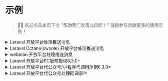 # 示例

> 👏🏻 欢迎点击本页下方 "帮助我们改善此页面！" 链接参与贡献更多的使用示例！

<details>
  <summary>Laravel 开放平台处理推送消息</summary>

> 注意：对应路由需要关闭 csrf 验证。

假设你的开放平台第三方平台设置的授权事件接收 URL 为: https://easywechat.com/open-platform （其他事件推送同样会推送到这个 URL）

```php
// routes/web.php
Route::post('open-platform', function () {
    // $app 为你实例化的开放平台对象，此处省略实例化步骤
    return $app->server->serve(); // Done!
});

// 处理授权事件
Route::post('open-platform', function () {
    $server = $app->getServer();

    // 处理授权成功事件，其他事件同理
    $server->handleAuthorized(function ($message) {
        // $message 为微信推送的通知内容，不同事件不同内容，详看微信官方文档
        // 获取授权公众号 AppId： $message['AuthorizerAppid']
        // 获取 AuthCode：$message['AuthorizationCode']
        // 然后进行业务处理，如存数据库等...
    });

    return $server->serve();
});
```
</details>


<details>
    <summary>Laravel Octane(swoole) 开放平台处理推送消息</summary>

```php
// routes/web.php

use EasyWeChat\OpenPlatform\Application;
use Symfony\Component\HttpFoundation\HeaderBag;
use Symfony\Component\HttpFoundation\Request as SymfonyRequest;

// 授权事件回调地址：http://yourdomain.com/open-platform/server
Route::post('open-platform/server', function () {
        $config = config('wechatv6.open_platform');
        $app = new Application($config);

        // 兼容octane
        $symfony_request = new SymfonyRequest(request()->query(), request()->post(), [], request()->cookie(), [], [], request()->getContent());
        $symfony_request->headers = new HeaderBag(request()->header());
        $app->setRequestFromSymfonyRequest($symfony_request);

        $server = $app->getServer();
        return $server->serve();
});
```
</details>

<details>
    <summary>webman 开放平台处理推送消息</summary>

```php
namespace app\controller;

use EasyWeChat\OpenPlatform\Application;
use support\Request;
use Symfony\Component\HttpFoundation\HeaderBag;
use Symfony\Component\HttpFoundation\Request as SymfonyRequest;

// 授权事件回调地址：http://yourdomain.com/openPlatform/server

class OpenPlatform
{
    public function server(Request $request)
    {
        $config = config('wechatv6.open_platform');
        $app = new Application($config);
        $symfony_request = new SymfonyRequest($request->get(), $request->post(), [], $request->cookie(), [], [], $request->rawBody());
        $symfony_request->headers = new HeaderBag($request->header());
        $app->setRequestFromSymfonyRequest($symfony_request);
        $server = $app->getServer();
        $response = $server->serve();
        return $response->getBody()->getContents();
    }
}
```
</details>


<details>
  <summary>Laravel 开放平台PC版预授权<version-tag>6.3.0+</version-tag></summary>

官方文档： https://developers.weixin.qq.com/doc/oplatform/Third-party_Platforms/2.0/api/Before_Develop/Authorization_Process_Technical_Description.html

用例：

```php
// routes/web.php

// 授权落地页
Route::any('open-platform/auth', function(){
        $auth_code = request()->get('auth_code');
        // 完成授权写入数据库的逻辑省略。。。
})->name('open_platform.auth');

// 授权跳转页
Route::any('open-platform/preauth', function(){
      // $app 为你实例化的开放平台对象，此处省略实例化步骤
      $options=[
            //1 表示手机端仅展示公众号；2 表示仅展示小程序，3 表示公众号和小程序都展示。如果为未指定，则默认小程序和公众号都展示。
            // 'auth_type' => '',

            // 指定的权限集id列表，如果不指定，则默认拉取当前第三方账号已经全网发布的权限集列表。
            // 'category_id_list' => '',
      ];

      $url = $app->createPreAuthorizationUrl(route('open_platform.auth'), $options);

      return response("<script>window.location.href='$url';</script>")->header('Content-Type', 'text/html');
});
```

</details>

<details>
  <summary>Laravel 开放平台代公众号/小程序代调用示例<version-tag>6.3.0+</version-tag></summary>

路由配置：

```php
// routes/web.php
// 例如：https://yourdomain.com/open-platform/miniapp/get-phone-number/wx123212312313abc

Route::any('open-platform/miniapp/get-phone-number/{appid}', 'OpenPlatformController@getPhoneNumber');
Route::any('open-platform/officialAccount/get-user-list/{appid}', 'OpenPlatformController@getUsers');
```

对应控制器：`app/Http/Controllers/OpenPlatformController`：

```php
use App\Http\Controllers\Controller;

class OpenPlatformController extends Controller
{
    public function mini(string $appid): \EasyWeChat\MiniApp\Application
    {
        $refreshToken = '授权后在缓存或数据库获取';

        // $app 为你实例化的开放平台对象，此处省略实例化步骤
        return $app->getMiniAppWithRefreshToken($appid, $refreshToken);
    }

    public function officialAccount(string $appid): \EasyWeChat\OfficialAccount\Application
    {
        $refreshToken = '授权后在缓存或数据库获取';

        // $app 为你实例化的开放平台对象，此处省略实例化步骤
        return $app->getOfficialAccountWithRefreshToken($appid, $refreshToken);
    }

    public function getUsers(string $appid)
    {
        return $this->officialAccount($appid)
                    ->getClient()
                    ->get('cgi-bin/users/list')
                    ->toArray();
    }

    public function getPhoneNumber(string $appid)
    {
        $data = [
          'code' => (string) request()->get('code'),
        ];

        return $this->mini($appid)
                    ->getClient()
                    ->postJson('wxa/business/getuserphonenumber', $data)
                    ->toArray();
    }
}
```

</details>

<details>
  <summary>Laravel 开放平台代公众号处理回调事件</summary>

```php
// 代公众号处理回调事件
Route::any('callback/{appid}', function ($appId) {
    // $app 为你实例化的开放平台对象，此处省略实例化步骤
    // $refreshToken 为授权后你缓存或数据库中的 authorizer_refresh_token，此处省略获取步骤

    $refreshToken = '你已缓存或数据库中的 authorizer_refresh_token';

    $server = $app->getOfficialAccountWithRefreshToken($appId, $refreshToken)->getServer();

    $server->addMessageListener('text', function ($message) {
        return sprintf("你对 overtrue 说：“%s”", $message->Content);
    });

    return $server->serve();
});
```

</details>

<!--
<details>
    <summary>标题</summary>
内容
</details>
-->
